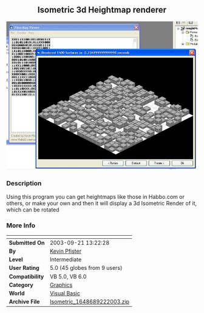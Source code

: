 ﻿<div align="center">

## Isometric 3d Heightmap renderer

<img src="PIC20039221150179133.JPG">
</div>

### Description

Using this program you can get heightmaps like those in Habbo.com or others, or make your own and then it will display a 3d Isometric Render of it, which can be rotated
 
### More Info
 


<span>             |<span>
---                |---
**Submitted On**   |2003-09-21 13:22:28
**By**             |[Kevin Pfister](https://github.com/Planet-Source-Code/PSCIndex/blob/master/ByAuthor/kevin-pfister.md)
**Level**          |Intermediate
**User Rating**    |5.0 (45 globes from 9 users)
**Compatibility**  |VB 5\.0, VB 6\.0
**Category**       |[Graphics](https://github.com/Planet-Source-Code/PSCIndex/blob/master/ByCategory/graphics__1-46.md)
**World**          |[Visual Basic](https://github.com/Planet-Source-Code/PSCIndex/blob/master/ByWorld/visual-basic.md)
**Archive File**   |[Isometric\_1648689222003\.zip](https://github.com/Planet-Source-Code/kevin-pfister-isometric-3d-heightmap-renderer__1-48700/archive/master.zip)








